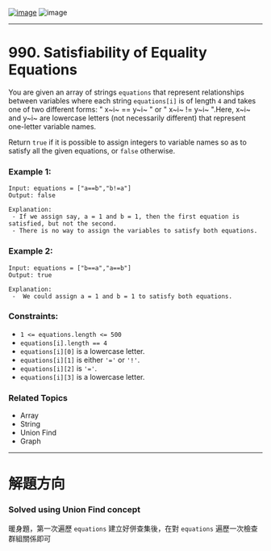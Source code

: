 [![image](https://img.shields.io/badge/Leetcode-Link-blue?logo=leetcode)](https://leetcode.com/problems/satisfiability-of-equality-equations/)
![image](https://img.shields.io/badge/Difficulty-Medium-yellow)

---

# 990. Satisfiability of Equality Equations

You are given an array of strings `equations` that represent relationships between variables where each string `equations[i]` is of length `4` and takes one of two different forms: " x~i~ == y~i~ " or " x~i~ != y~i~ ".Here, x~i~ and y~i~ are lowercase letters (not necessarily different) that represent one-letter variable names.

Return `true` if it is possible to assign integers to variable names so as to satisfy all the given equations, or `false` otherwise.

### Example 1:

```
Input: equations = ["a==b","b!=a"]
Output: false

Explanation:
 - If we assign say, a = 1 and b = 1, then the first equation is satisfied, but not the second.
 - There is no way to assign the variables to satisfy both equations.
```

### Example 2:

```
Input: equations = ["b==a","a==b"]
Output: true

Explanation:
 -  We could assign a = 1 and b = 1 to satisfy both equations.
```

### Constraints:

- `1 <= equations.length <= 500`
- `equations[i].length == 4`
- `equations[i][0]` is a lowercase letter.
- `equations[i][1]` is either `'='` or `'!'`.
- `equations[i][2]` is `'='`.
- `equations[i][3]` is a lowercase letter.

### Related Topics

- Array
- String
- Union Find
- Graph
  
---

# 解題方向

### Solved using Union Find concept

暖身題，第一次遍歷 `equations` 建立好併查集後，在對 `equations` 遍歷一次檢查群組關係即可